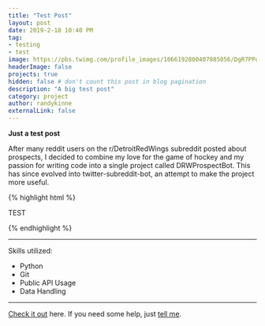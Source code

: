 ```yaml
---
title: "Test Post"
layout: post
date: 2019-2-18 10:40 PM
tag:
- testing
- test
image: https://pbs.twimg.com/profile_images/1066192800407085056/DgR7PPoS_400x400.jpg
headerImage: false
projects: true
hidden: false # don't count this post in blog pagination
description: "A big test post"
category: project
author: randykinne
externalLink: false
---
```



 **Just a test post**

After many reddit users on the r/DetroitRedWings subreddit posted about prospects, I decided to combine my love for the game of hockey and my passion for writing code into a single project called DRWProspectBot. This has since evolved into twitter-subreddit-bot, an attempt to make the project more useful.

{% highlight html %}
<p>TEST</p>
{% endhighlight %} 

---

Skills utilized:

- Python
- Git
- Public API Usage
- Data Handling

---

[Check it out](http://github.com/randykinne/twitter-subreddit-bot) here.
If you need some help, just [tell me](http://github.com/randykinne/twitter-subreddit-bot/issues).
